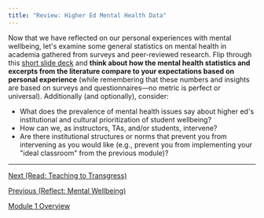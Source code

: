 ```yaml
---
title: "Review: Higher Ed Mental Health Data"
---
```


Now that we have reflected on our personal experiences with mental
wellbeing, let's examine some general statistics on mental health in
academia gathered from surveys and peer-reviewed research. Flip
through this [short slide deck](https://docs.google.com/presentation/d/1SoG18Y57UKLFWS28iZ0hw5xJIZCedNPJaiACE9qr-DQ/edit?usp=sharing) and **think about
how the mental health statistics and excerpts from the literature
compare to your expectations based on personal experience** (while
remembering that these numbers and insights are based on surveys and
questionnaires—no metric is perfect or universal). Additionally (and
optionally), consider:

- What does the prevalence of mental health issues say about higher ed's
  institutional and cultural prioritization of student wellbeing?
- How can we, as instructors, TAs, and/or students, intervene?
- Are there institutional structures or norms that prevent you from
  intervening as you would like (e.g., prevent you from implementing
  your "ideal classroom" from the previous module)?

--------------------------------------

[Next (Read: Teaching to Transgress)](./teaching-to-transgress.md)

[Previous (Reflect: Mental Wellbeing)](./mental-wellbeing.md)

[Module 1 Overview](./module1.md)
